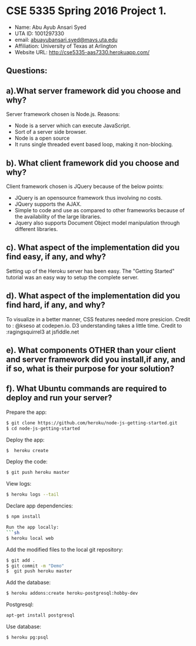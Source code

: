 # CSE 5335 Spring 2016 Project 1.

- Name: Abu Ayub Ansari Syed
- UTA ID: 1001297330
- email: abuayubansari.syed@mavs.uta.edu
- Affiliation: University of Texas at Arlington
- Website URL: http://cse5335-aas7330.herokuapp.com/

## Questions:

## a).What server framework did you choose and why?
Server framework chosen is Node.js. Reasons:

- Node is a server which can execute JavaScript.
- Sort of a server side browser.
- Node is a open source
- It runs single threaded event based loop, making it non-blocking.

## b). What client framework did you choose and why?
Client framework chosen is JQuery because of the below points:

- JQuery is an opensource framework thus involving no costs.
- JQuery supports the AJAX.
- Simple to code and use as compared to other frameworks because of the availability of the large libraries.
- Jquery also supports Document Object model manipulation through different libraries.

## c). What aspect of the implementation did you find easy, if any, and why?
 Setting up of the Heroku server has been easy. The "Getting Started" tutorial was an easy way to setup the complete server.

## d). What aspect of the implementation did you find hard, if any, and why?
 To visualize in a better manner, CSS features needed more presicion.
Credit to : @kseso at codepen.io. 
D3 understanding takes a little time. Credit to :ragingsquirrel3 at jsfiddle.net

## e). What components OTHER than your client and server framework did you install,if any, and if so, what is their purpose for your solution?


## f). What Ubuntu commands are required to deploy and run your server?
Prepare the app:
```sh
$ git clone https://github.com/heroku/node-js-getting-started.git
$ cd node-js-getting-started
```
Deploy the app:
```sh
$  heroku create
```
Deploy the code:
```sh
$ git push heroku master
```
View logs:
```sh
$ heroku logs --tail
```
Declare app dependencies:
```sh
$ npm install

Run the app locally:
```sh
$ heroku local web
```
Add the modified files to the local git repository:
```sh
$ git add .
$ git commit -m "Demo"
$  git push heroku master
```
Add the database:
```sh
$ heroku addons:create heroku-postgresql:hobby-dev
```
Postgresql:
```sh
apt-get install postgresql
```
Use database:
```sh
$ heroku pg:psql
```

